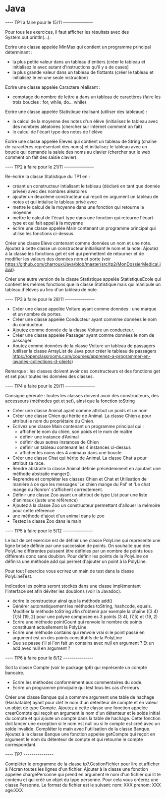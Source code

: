 # Java

---- TP1 à faire pour le 15/11 ---------------

Pour tous les exercices, il faut afficher les résultats avec des System.out.println(...).

Ecrire une classe appelée MinMax qui contient un programme principal déterminant :
  - la plus petite valeur dans un tableau d'entiers (créer le tableau et initialisez le avec autant d'instructions qu'il y a de cases)
  - la plus grande valeur dans un tableau de flottants (créer le tableau et initialisez le en une seule instruction)
  
Ecrire une classe appelée Caractere réalisant :
  - comptage du nombre de lettre a dans un tableau de caractères (faire les trois boucles : for, while, do... while)
  
Ecrire une classe appelée Statistique réalisant (utiliser des tableaux) :
  - la calcul de la moyenne des notes d'un élève (initialisez le tableau avec des nombres aléatoires (chercher sur internet comment on fait)
  - le calcul de l'écart type des notes de l'élève

Ecrire une classe appelée Eleves qui contient un tableau de String (chaîne de caractères représentant des noms) et initialisez le tableau avec un boucle qui demande la saisie des noms au clavier (chercher sur le web comment on fait des saisie clavier).

---- TP2 à faire pour le 21/11 ---------------

Re-écrire la classe Statistique du TP1 en :
 - créant un constructeur intialisant le tableau (déclaré en tant que donnée privée) avec des nombres aléatoires
 - ajouter un deuxième  constructeur qui reçoit en argument un tableau de notes et qui intialise le tableau privé avec
 - mettre le calcul de la moyenne dans une fonction qui retourne la moyenne
 - mettre le calcul de l'écart type dans une fonction qui retourne l'écart-type et qui fait appel à la moyenne
 - écrire une classe appelée Main contenant un programme principal qui utilise les fonctions ci-dessus
 
Créer une classe Eleve contenant comme données un nom et une note. Ajoutez à cette classe un constructeur initialisant le nom et la note. Ajoutez à la classe les fonctions get et set qui permettent de retourner et de modifier les valeurs des données nom et porte (voir https://github.com/charroux/Java/blob/master/src/tp2/MonDossierMedical.java). 

Créer une autre version de la classe Statistique appelée StatistiqueEcole qui contient les mêmes fonctions que la classe Statistique mais qui manipule un tableau d'élèves au lieu d'un tableau de note.

---- TP3 à faire pour le 28/11 ---------------

- Créer une classe appelée Voiture ayant comme données : une marque et un nombre de portes.
- Créer une classe appelée Conducteur ayant commme données le nom du conducteur.
- Ajoutez comme donnée de la classe Voiture un conducteur.
- Créer une classe appelée Passager ayant comme données le nom de passager.
- Aoutez comme données de la classe Voiture un tableau de passagers (utiliser la classe ArrayList de Java pour créer le tableau de passagers https://openclassrooms.com/courses/apprenez-a-programmer-en-java/les-collections-d-objets) 

Remarque : les classes doivent avoir des constructeurs et des fonctions get et set pour toutes les données des classes.


---- TP4 à faire pour le 29/11 ---------------

Consigne gérérale : toutes les classes doivent avoir des constructeurs, des accesseurs (méthodes get et set), ainsi que la fonction toString

- Créer une classe Animal ayant comme attribut un poids et un nom
- Créer une classe Chien qui hérite de Animal. La classe  Chien a pour attribut le nom du propriétaire du Chien.
- Ecrivez une classe Main contenant un programme principal qui :
  - afficher  le nom du chien, son poids et le nom de maître
  - définir une  instance d’Animal
  - définir deux autres instances de Chien
  - définir un tableau contenant les 4 instances ci-dessus
  - afficher les noms des 4 animaux dans une boucle
- Créer une classe Chat qui hérite de Animal. La classe Chat a pour attribut sa race.
- Rendre abstraite  la classe Animal définie précédemment en ajoutant une méthode abstraite manger().
- Reprendre et compléter les classes Chien et Chat et Utilisation de manière à ce que les messages 'Le chien mange du Pal' et 'Le chat mange du Ronron' s'affichent correctement.
- Définir une classe Zoo ayant un attribut de type List pour une liste d'animaux (juste une référence)
- Ajoutez à la classe Zoo un constructeur permettant d'allouer la mémoire pour cette référence
- une méthode d'ajout d'un animal dans le zoo
- Testez la classe Zoo dans le main

---- TP5 à faire pour le 5/12 ---------------

Le but de cet exercice est de définir une classe PolyLine qui représente une ligne brisée définie par une succession de points. On souhaite que des PolyLine différentes puissent être définies par un nombre de points tous différents donc sans doublon. Pour définir les points de la 
PolyLine on définira une méthode add qui permet d'ajouter un point à la PolyLine.

Pour tout l'exercice vous ecrirez un main de test dans la classe PolyLineTest.

Indication les points seront stockés dans une classe implémentant l'interface set afin déviter les doublons (voir la Javadoc).
  - écrire le constructeur ainsi que la méthode add()
  - Générer automatiquement les méthodes toString, hashcode, equals. Modifier la méthode toString afin d'obtenir par exemple la chaîne ((3 4) (7,5) (19, 2) pour une polyne composée es 3 points (3 4),  (7,5) et (19, 2)
  - Ecrire une méthode pointCount qui renvoie le nombre de points constituant actuellement la PolyLine
  - Ecrire une méthode contains qui renvoie vrai si le point passé en argument est un des points constitutifs de la PolyLine
  - Que se passe t'il si l'on fait un contains avec null en argument ? Et un add avec null en argument ?

---- TP6 à faire pour le 6/12 ---------------

Soit la classe Compte (voir le package tp6) qui représente un compte bancaire.
- Ecrire les méthodes conformément aux commentaires du code.
- Ecrire un programme principale qui test tous les cas d'erreurs

Créer une classe Banque qui a commme argument une table de hachage (Hashatable) ayant pour clef le nom d'un détenteur de compte et en valeur un objet de type Compte. Ajoutez à cette classe une fonction appelée creerCompte qui reçoit en argument le nom d'un détenteur et le solde initial du compte et qui ajoute un compte dans la table de hachage. Cette fonction doit lancer une exception si le nom est null ou si le compte est créé avec un solde invalide. Compléter le main avec l'utilisation de la classe Banque. Ajoutez à la classe Banque une fonction appelée getCompte qui reçoit en argument le nom du détenteur de compte et qui retourne le compte correspondant.


---- TP7 ---------------

Compléter le programme de la classe tp7.GestionFichier pour lire et afficher à l'écran toutes les lignes d'un fichier.
Ajouter à la classe une fonction appelée chargePersonne qui prend en argument le nom d'un fichier qui lit le contenu et qui créé un objet du type personne. Pour cela vous créerez une classe Personne. Le format du fichier est le suivant:
nom: XXX
prenom: XXX
age:XXX
